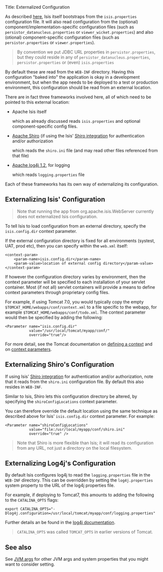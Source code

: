 Title: Externalized Configuration

[//]: # (content copied to _user-guide_xxx)

As described [here](./configuration-files.html), Isis itself bootstraps from the `isis.properties` configuration file.
It will also read configuration from the (optional) component/implementation-specific configuration files (such as
`persistor_datanucleus.properties` or `viewer_wicket.properties`) and also (otional) component-specific configuration
files (such as `persistor.properties` or `viewer.properties`).

> By convention we put JDBC URL properties in `persistor.properties`, but they could reside in any of
> `persistor_datanucleus.properties`, `persistor.properties` or (even) `isis.properties`

By default these are read from the `WEB-INF` directory.  Having this configuration "baked into" the application is
okay in a development environment, but when the app needs to be deployed to a test or production environment, this
configuration should be read from an external location.

There are in fact three frameworks involved here, all of which need to be pointed to this external location:

* Apache Isis itself

  which as already discussed reads `isis.properties` and optional component-specific config files.

* [Apache Shiro](http://shiro.apache.org) (if using the Isis' [Shiro integration](../components/security/shiro/about.html) for authentication and/or authorization
  
  which reads the `shiro.ini` file (and may read other files referenced from that file)  

* [Apache log4j 1.2](http://logging.apache.org/log4j/1.2), for logging

  which reads `logging.properties` file
  
Each of these frameworks has its own way of externalizing its configuration.

## <a name="isis">Externalizing Isis' Configuration</a>

> Note that running the app from org.apache.isis.WebServer currently does not externalized Isis configuration.

To tell Isis to load configuration from an external directory, specify the `isis.config.dir` context parameter.  

If the external configuration directory is fixed for all environments (systest, UAT, prod etc), then you can specify within the `web.xml` itself:

    <context-param>
        <param-name>isis.config.dir</param-name>
        <param-value>location of external config directory</param-value>
    </context-param>

If however the configuration directory varies by environment, then the context parameter will be specified to each installation of your servlet container.  Most (if not all) servlet containers will provide a means to define context parameters through proprietary config files.

For example, if using Tomcat 7.0, you would typically copy the empty `$TOMCAT_HOME/webapps/conf/context.xml` to a file specific to the webapp, for example `$TOMCAT_HOME/webapps/conf/todo.xml`.  The context parameter would then be specified by adding the following:

    <Parameter name="isis.config.dir"
               value="/usr/local/tomcat/myapp/conf/"
               override="true"/>

For more detail, see the Tomcat documentation on [defining a context](http://tomcat.apache.org/tomcat-7.0-doc/config/context.html#Defining_a_context) and on [context parameters](http://tomcat.apache.org/tomcat-7.0-doc/config/context.html#Context_Parameters).
     
## <a name="shiro">Externalizing Shiro's Configuration</a>

If using Isis' [Shiro integration](../components/security/shiro/about.html) for authentication and/or authorization, note that it reads from the `shiro.ini` configuration file.  By default this also resides in `WEB-INF`.

Similar to Isis, Shiro lets this configuration directory be altered, by specifying the `shiroConfigLocations` context parameter.

You can therefore override the default location using the same technique as described above for Isis' `isis.config.dir` context parameter.  For example:

    <Parameter name="shiroConfigLocations" 
               value="file:/usr/local/myapp/conf/shiro.ini" 
               override="true" />

> Note that Shiro is more flexible than Isis; it will read its configuration from any URL, not just a directory on the local filesystem. 


## <a name="log4j">Externalizing Log4j's Configuration</a>

By default Isis configures log4j to read the `logging.properties` file in the `WEB-INF` directory.  This can be overridden by setting the `log4j.properties` system property to the URL of the log4j properties file.

For example, if deploying to Tomcat7, this amounts to adding the following to the `CATALINA_OPTS` flags:

    export CATALINA_OPTS="-Dlog4j.configuration=/usr/local/tomcat/myapp/conf/logging.properties"

Further details an be found in the [log4j documentation](https://logging.apache.org/log4j/1.2/manual.html#Example_Configurations).

> `CATALINA_OPTS` was called `TOMCAT_OPTS` in earlier versions of Tomcat.

## See also

See [JVM args](./jvm-args.html) for other JVM args and system properties that you might want to consider setting.
